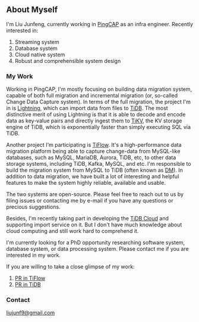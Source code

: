 ## About Myself

I'm Liu Junfeng, currently working in [PingCAP](https://github.com/pingcap) as an infra engineer. Recently interested in:
1. Streaming system
2. Database system
3. Cloud native system
4. Robust and comprehensible system design

### My Work
Working in PingCAP, I'm mostly focusing on building data migration system, capable of both full migration and incremental migration (or, so-called Change Data Capture system). In terms of the full migration, the project I'm in is [Lightning](https://github.com/pingcap/tidb), which can import data from files to [TiDB](https://github.com/pingcap/tidb). The most distinctive merit of using Lightning is that it is able to decode and encode data as key-value pairs and directly ingest them to [TiKV](https://github.com/tikv/tikv), the KV storage engine of TiDB, which is exponentially faster than simply executing SQL via TiDB. 

Another project I'm participating is [TiFlow](https://github.com/pingcap/tiflow). It's a high-performance data migration platform being able to capture change-data from  MySQL-like databases, such as MySQL, MariaDB, Aurora, TiDB, etc, to other data storage systems, including TiDB, Kafka, MySQL, and etc. I'm responsible to build the migration system from MySQL to TiDB (often known as [DM](https://docs.pingcap.com/tidb/stable/dm-overview)). In addition to data migration, we have built a lot of interesting and helpful features to make the system highly reliable, available and usable.

The two systems are open-source. Please feel free to reach out to us by filing issues or contacting me by e-mail if you have any questions or precious suggestions.

Besides, I'm recently taking part in developing the [TiDB Cloud](https://tidbcloud.com) and supporting import service on it. But I don't have much knowledge about cloud computing and still work hard to comprehend it.

I'm currently looking for a PhD opportunity researching software system, database system, or data processing system. Please contact me if you are interested in my work.

If you are willing to take a close glimpse of my work:
1. [PR in TiFlow](https://github.com/pingcap/tiflow/pulls?q=is%3Apr+author%3Abuchuitoudegou+is%3Aclosed)
2. [PR in TiDB](https://github.com/pingcap/tidb/pulls?q=is%3Apr+author%3Abuchuitoudegou+is%3Aclosed)

### Contact
liujunf9@gmail.com
